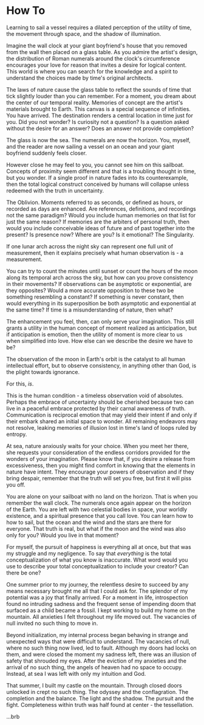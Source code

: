 # How To

Learning to sail a vessel requires a dilated perception of the utility of time, the movement through space, and the shadow of illumination.

Imagine the wall clock at your giant boyfriend's house that you removed from the wall then placed on a glass table. As you admire the artist's design, the distribution of Roman numerals around the clock's circumference encourages your love for reason that invites a desire for logical content. This world is where you can search for the knowledge and a spirit to understand the choices made by time's original architects.

The laws of nature cause the glass table to reflect the sounds of time that tick slightly louder than you can remember. For a moment, you dream about the center of our temporal reality. Memories of concept are the artist's materials brought to Earth. This canvas is a special sequence of infinities. You have arrived. The destination renders a central location in time just for you. Did you not wonder? Is curiosity not a question? Is a question asked without the desire for an answer? Does an answer not provide completion?

The glass is now the sea. The numerals are now the horizon. You, myself, and the reader are now sailing a vessel on an ocean and your giant boyfriend suddenly feels closer.

However close he may feel to you, you cannot see him on this sailboat. Concepts of proximity seem different and that is a troubling thought in time, but you wonder. If a single proof in nature fades into its counterexample, then the total logical construct conceived by humans will collapse unless redeemed with the truth in uncertainty.

The Oblivion. Moments referred to as seconds, or defined as hours, or recorded as days are enhanced. Are references, definitions, and recordings not the same paradigm? Would you include human memories on that list for just the same reason? If memories are the arbiters of personal truth, then would you include conceivable ideas of future and of past together into the present? Is presence now? Where are you? Is it emotional? The Singularity.

If one lunar arch across the night sky can represent one full unit of measurement, then it explains precisely what human observation is - a measurement.

You can try to count the minutes until sunset or count the hours of the moon along its temporal arch across the sky, but how can you prove consistency in their movements? If observations can be asymptotic or exponential, are they opposites? Would a more accurate opposition to these two be something resembling a constant? If something is never constant, then would everything in its superposition be both asymptotic and exponential at the same time? If time is a misunderstanding of nature, then what?

The enhancement you feel, then, can only serve your imagination. This still grants a utility in the human concept of moment realized as anticipation, but if anticipation is emotion, then the utility of moment is more clear to us when simplified into love. How else can we describe the desire we have to be?

The observation of the moon in Earth's orbit is the catalyst to all human intellectual effort, but to observe consistency, in anything other than God, is the plight towards ignorance.

For this, _is_.

This is the human condition - a timeless observation void of absolutes. Perhaps the embrace of uncertainty should be cherished because two can live in a peaceful embrace protected by their carnal awareness of truth. Communication is reciprocal emotion that may yield their intent if and only if their embark shared an initial space to wonder. All remaining endeavors may not resolve, leaking memories of illusion lost in time's land of loops ruled by entropy.

At sea, nature anxiously waits for your choice. When you meet her there, she requests your consideration of the endless corridors provided for the wonders of your imagination. Please know that, if you desire a release from excessiveness, then you might find comfort in knowing that the elements in nature have intent. They encourage your powers of observation and if they bring despair, remember that the truth will set you free, but first it will piss you off.

You are alone on your sailboat with no land on the horizon. That is when you remember the wall clock. The numerals once again appear on the horizon of the Earth. You are left with two celestial bodies in space, your worldly existence, and a spiritual presence that you call love. You can learn how to how to sail, but the ocean and the wind and the stars are there for everyone. That truth is real, but what if the moon and the wind was also only for you? Would you live in that moment?

For myself, the pursuit of happiness is everything all at once, but that was my struggle and my negligence. To say that _everything_ is the total conceptualization of what you know is inaccurate. What word would you use to describe your total conceptualization to include your creator? Can there be one?

One summer prior to my journey, the relentless desire to succeed by any means necessary brought me all that I could ask for. The splendor of my potential was a joy that finally arrived. For a moment in life, introspection found no intruding sadness and the frequent sense of impending doom that surfaced as a child became a fossil. I kept working to build my home on the mountain. All anxieties I felt throughout my life moved out. The vacancies of null invited no such thing to move in.

Beyond initialization, my internal process began behaving in strange and unexpected ways that were difficult to understand. The vacancies of null, where no such thing now lived, led to fault. Although my doors had locks on them, and were closed the moment my sadness left, there was an illusion of safety that shrouded my eyes. After the eviction of my anxieties and the arrival of no such thing, the angels of heaven had no space to occupy. Instead, at sea I was left with only my intuition and God.

That summer, I built my castle on the mountain. Through closed doors unlocked in crept no such thing. The odyssey and the conflagration. The completion and the balance. The light and the shadow. The pursuit and the fight. Completeness within truth was half found at center - the tessellation.

...brb
